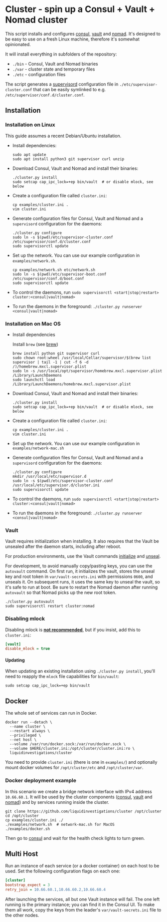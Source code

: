 # Cluster - spin up a Consul + Vault + Nomad cluster

This script installs and configures [consul][], [vault][] and [nomad][]. It's
designed to be easy to use on a fresh Linux machine, therefore it's somewhat
opinionated.

It will install everything in subfolders of the repository:

* `./bin` - Consul, Vault and Nomad binaries
* `./var` - cluster state and temporary files
* `./etc` - configuration files

The script generates a [supervisord][] configuration file in
`./etc/supervisor-cluster.conf` that can be easily symlinked to e.g.
`/etc/supervisor/conf.d/cluster.conf`.

[consul]: https://www.consul.io/
[vault]: https://www.vaultproject.io/
[nomad]: https://www.nomadproject.io/
[supervisord]: http://supervisord.org/

## Installation

### Installation on Linux

This guide assumes a recent Debian/Ubuntu installation.

* Install dependencies:

    ```shell
    sudo apt update
    sudo apt install python3 git supervisor curl unzip
    ```

* Download Consul, Vault and Nomad and install their binaries:

    ```shell
    ./cluster.py install
    sudo setcap cap_ipc_lock=+ep bin/vault  # or disable mlock, see below
    ```

* Create a configuration file called `cluster.ini`:

    ```shell
    cp examples/cluster.ini .
    vim cluster.ini
    ```

* Generate configuration files for Consul, Vault and Nomad and a `supervisord`
  configuration for the daemons:

    ```shell
    ./cluster.py configure
    sudo ln -s $(pwd)/etc/supervisor-cluster.conf /etc/supervisor/conf.d/cluster.conf
    sudo supervisorctl update
    ```

* Set up the network. You can use our example configuration in `examples/network.sh`.

    ```shell
    cp examples/network.sh etc/network.sh
    sudo ln -s $(pwd)/etc/supervisor-boot.conf /etc/supervisor/conf.d/boot.conf
    sudo supervisorctl update
    ```

* To control the daemons, run `sudo supervisorctl <start|stop|restart> cluster:<consul|vault|nomad>`

* To run the daemons in the foreground: `./cluster.py runserver <consul|vault|nomad>`

### Installation on Mac OS

* Install dependencies

    Install `brew` (see [brew])

    ```shell
    brew install python git supervisor curl
    sudo chown root:wheel /usr/local/Cellar/supervisor/$(brew list supervisor | tail -1 | cut -f 6 -d /)/homebrew.mxcl.supervisor.plist
    sudo ln -s /usr/local/opt/supervisor/homebrew.mxcl.supervisor.plist /Library/LaunchDaemons
    sudo launchctl load /Library/LaunchDaemons/homebrew.mxcl.supervisor.plist
    ```

    [brew]: https://brew.sh

* Download Consul, Vault and Nomad and install their binaries:

    ```shell
    ./cluster.py install
    sudo setcap cap_ipc_lock=+ep bin/vault  # or disable mlock, see below
    ```

* Create a configuration file called `cluster.ini`:

    ```shell
    cp examples/cluster.ini .
    vim cluster.ini
    ```

* Set up the network. You can use our example configuration in `examples/network-mac.sh`

* Generate configuration files for Consul, Vault and Nomad and a `supervisord`
  configuration for the daemons:

    ```shell
    ./cluster.py configure
    mkdir /usr/local/etc/supervisor.d
    sudo ln -s $(pwd)/etc/supervisor-cluster.conf /usr/local/etc/supervisor.d/cluster.ini
    sudo supervisorctl update
    ```

* To control the daemons, run `sudo supervisorctl <start|stop|restart> cluster:<consul|vault|nomad>`

* To run the daemons in the foreground: `./cluster.py runserver <consul|vault|nomad>`

### Vault

Vault requires initialization when installing. It also requires that the Vault
be unsealed after the daemon starts, including after reboot.

For production environments, use the Vault commands [initialize][] and
[unseal][].

For development, to avoid manually copy/pasting keys, you can use the
`autovault` command. On first run, it initializes the vault, stores the unseal
key and root token in `var/vault-secrets.ini` with permissions `0600`, and
unseals it. On subsequent runs, it uses the same key to unseal the vault, so
it's safe to run at boot. Be sure to restart the Nomad daemon after running
`autovault` so that Nomad picks up the new root token.

```shell
./cluster.py autovault
sudo supervisorctl restart cluster:nomad
```

[initialize]: https://www.vaultproject.io/docs/commands/operator/init.html
[unseal]: https://www.vaultproject.io/docs/commands/operator/unseal.html

### Disabling mlock

Disabling mlock is [**not recommended**][disable_mlock], but if you insist, add
this to `cluster.ini`:

```ini
[vault]
disable_mlock = true
```

[disable_mlock]: https://www.vaultproject.io/docs/configuration/#disable_mlock

#### Updating

When updating an existing installation using `./cluster.py install`, you'll
need to reapply the `mlock` file capabilities for `bin/vault`:

```shell
sudo setcap cap_ipc_lock=+ep bin/vault
```

## Docker

The whole set of services can run in Docker.

```shell
docker run --detach \
  --name cluster \
  --restart always \
  --privileged \
  --net host \
  --volume /var/run/docker.sock:/var/run/docker.sock \
  --volume $HERE/cluster.ini:/opt/cluster/cluster.ini:ro \
  liquidinvestigations/cluster
```

You need to provide `cluster.ini` (there is one in `examples/`) and optionally
mount docker volumes for `/opt/cluster/etc` and `/opt/cluster/var`.

### Docker deployment example

In this scenario we create a bridge network interface with IPv4 address
`10.66.60.1`. It will be used by the cluster components
([consul](http://10.66.60.1:8500), [vault](http://10.66.60.1:8200) and
[nomad](http://10.66.60.1:4646)) and by services running inside the cluster.

```shell
git clone https://github.com/liquidinvestigations/cluster /opt/cluster
cd /opt/cluster
cp examples/cluster.ini ./
./examples/network.sh  # network-mac.sh for MacOS
./examples/docker.sh
```

Then go to [consul](http://10.66.60.1:8500) and wait for the health check lights
to turn green.

## Multi Host

Run an instance of each service (or a docker container) on each host to be used. Set the following configuration flags on each one:

```ini
[cluster]
bootstrap_expect = 3
retry_join = 10.66.60.1,10.66.60.2,10.66.60.4
```

After launching the services, all but one Vault instance will fail. The one left running is the primary instance; you can find it in the Consul UI. To make them all work, copy the keys from the leader's `var/vault-secrets.ini` file to the other nodes.
